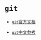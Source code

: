 # `git`

-   [`git`官方文档](https://git-scm.com/book/zh/v2/%E8%B5%B7%E6%AD%A5-%E5%85%B3%E4%BA%8E%E7%89%88%E6%9C%AC%E6%8E%A7%E5%88%B6)

-   [`git`中文参考](https://www.bookstack.cn/read/git-doc-zh/README.md)

